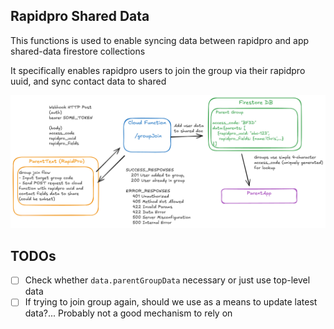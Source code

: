 ## Rapidpro Shared Data

This functions is used to enable syncing data between rapidpro and app shared-data firestore collections

It specifically enables rapidpro users to join the group via their rapidpro uuid, and sync contact data to shared

![alt text](image.png)

## TODOs

- [ ] Check whether `data.parentGroupData` necessary or just use top-level data
- [ ] If trying to join group again, should we use as a means to update latest data?... Probably not a good mechanism to rely on
